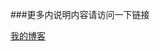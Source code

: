 ###更多内说明内容请访问一下链接

[我的博客](https://chankx007.github.io/2017/11/03/Zxing%E7%9A%84%E4%BD%BF%E7%94%A8%E5%8F%8A%E4%BC%98%E5%8C%96/#more)